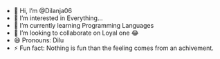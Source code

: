 - 👋 Hi, I’m @Dilanja06
- 👀 I’m interested in Everything...
- 🌱 I’m currently learning Programming Languages
- 💞️ I’m looking to collaborate on Loyal one 😂
- 😄 Pronouns: Dilu
- ⚡ Fun fact: Nothing is fun than the feeling comes from an achivement.

<!---
Dilanja06/Dilanja06 is a ✨ special ✨ repository because its `README.md` (this file) appears on your GitHub profile.
You can click the Preview link to take a look at your changes.
--->
